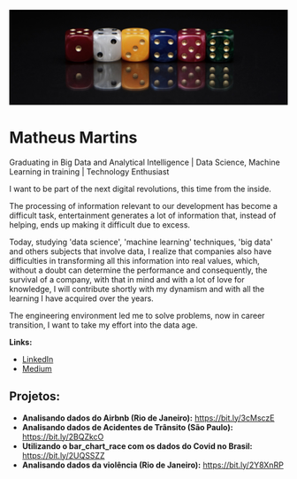 
<p align="center">
  <img src="banner1.jpg" >
</p>

# Matheus Martins 
Graduating in Big Data and Analytical Intelligence | Data Science, Machine Learning in training | Technology Enthusiast

I want to be part of the next digital revolutions, this time from the inside.

The processing of information relevant to our development has become a difficult task, entertainment generates a lot of information that, instead of helping, ends up making it difficult due to excess.

Today, studying 'data science', 'machine learning' techniques, 'big data' and others subjects that involve data, I realize that companies also have difficulties in transforming all this information into real values, which, without a doubt can determine the performance and consequently, the survival of a company, with that in mind and with a lot of love for knowledge, I will contribute shortly with my dynamism and with all the learning I have acquired over the years.

The engineering environment led me to solve problems, now in career transition, I want to take my effort into the data age. 

**Links:**
* [LinkedIn](www.linkedin.com/in/matheusfsm)
* [Medium](https://medium.com/@matheusfsm.mm)


## Projetos:

* **Analisando dados do Airbnb (Rio de Janeiro):** https://bit.ly/3cMsczE
* **Analisando dados de Acidentes de Trânsito (São Paulo):** https://bit.ly/2BQZkcO
* **Utilizando o bar_chart_race com os dados do Covid no Brasil:** https://bit.ly/2UQSSZZ
* **Analisando dados da violência (Rio de Janeiro):** https://bit.ly/2Y8XnRP

